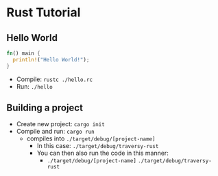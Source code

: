 # Rust Tutorial

## Hello World

```rust
fn() main {
  println!("Hello World!");
}
```

- Compile: `rustc ./hello.rc`
- Run: `./hello`


## Building a project

- Create new project: `cargo init`
- Compile and run: `cargo run`
  - compiles into `./target/debug/[project-name]`
    - In this case: `./target/debug/traversy-rust`
    - You can then also run the code in this manner:
      - `./target/debug/[project-name]` `./target/debug/traversy-rust`

